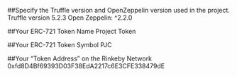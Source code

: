 ##Specify the Truffle version and OpenZeppelin version used in the project.
Truffle version 5.2.3
Open Zeppelin:  ^2.2.0

##Your ERC-721 Token Name
Project Token


##Your ERC-721 Token Symbol
PJC

##Your “Token Address” on the Rinkeby Network
0xfd8D4Bf69393D03F38EdA2217c6E3CFE338479dE
